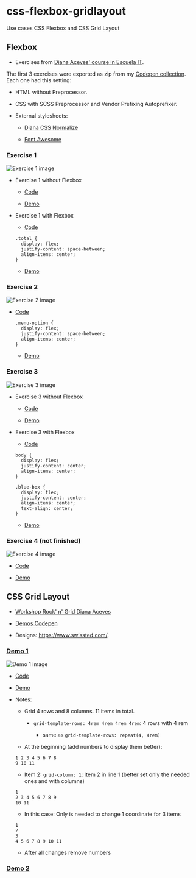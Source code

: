 # css-flexbox-gridlayout
Use cases CSS Flexbox and CSS Grid Layout

## Flexbox

- Exercises from [Diana Aceves' course in Escuela IT](https://escuela.it/cursos/taller-profesional-flexbox).

The first 3 exercises were exported as zip from my [Codepen collection](https://codepen.io/collection/DQKNRK/). Each one had this setting:

  - HTML without Preprocessor.
  
  - CSS with SCSS Preprocessor and Vendor Prefixing Autoprefixer.

  - External stylesheets:

    - [Diana CSS Normalize](https://codepen.io/diana_aceves/pen/QELXOY)

    - [Font Awesome](https://maxcdn.bootstrapcdn.com/font-awesome/4.7.0/css/font-awesome.min.css)

### Exercise 1

  ![Exercise 1 image](images/flexbox/exercise-1.png?raw=true)

  - Exercise 1 without Flexbox

    - [Code](flexbox/1.exercise-1-without-flexbox)

    - [Demo](https://cristinafsanz.github.io/css-flexbox-gridlayout/flexbox/1.exercise-1-without-flexbox/index.html)

  - Exercise 1 with Flexbox

    - [Code](flexbox/2.exercise-1-with-flexbox)

    ```
    .total {
      display: flex;
      justify-content: space-between;
      align-items: center;
    }
    ```

    - [Demo](https://cristinafsanz.github.io/css-flexbox-gridlayout/flexbox/2.exercise-1-with-flexbox/index.html)

### Exercise 2

  ![Exercise 2 image](images/flexbox/exercise-2.png?raw=true)

  - [Code](flexbox/3.exercise-2-flexbox)

    ```
    .menu-option {
      display: flex;
      justify-content: space-between;
      align-items: center;
    }
    ```

    - [Demo](https://cristinafsanz.github.io/css-flexbox-gridlayout/flexbox/3.exercise-2-flexbox/index.html)

### Exercise 3

  ![Exercise 3 image](images/flexbox/exercise-3.png?raw=true)

  - Exercise 3 without Flexbox

    - [Code](flexbox/4.exercise-3-without-flexbox)

    - [Demo](https://cristinafsanz.github.io/css-flexbox-gridlayout/flexbox/4.exercise-3-without-flexbox/index.html)

  - Exercise 3 with Flexbox

    - [Code](flexbox/5.exercise-3-with-flexbox-vertical-horizontal-centering)

    ```
    body {
      display: flex;
      justify-content: center;
      align-items: center;
    }

    .blue-box {
      display: flex;
      justify-content: center;
      align-items: center;
      text-align: center;
    }
    ```

    - [Demo](https://cristinafsanz.github.io/css-flexbox-gridlayout/flexbox/5.exercise-3-with-flexbox-vertical-horizontal-centering/index.html)

### Exercise 4 (not finished)

  ![Exercise 4 image](images/flexbox/exercise-4.png?raw=true)

  - [Code](flexbox/6.exercise-4-with-flexbox-header-with-menu)

  - [Demo](https://cristinafsanz.github.io/css-flexbox-gridlayout/flexbox/6.exercise-4-with-flexbox-header-with-menu/index.html)


## CSS Grid Layout

- [Workshop Rock' n' Grid Diana Aceves](https://www.youtube.com/watch?v=p7oXrr9yjXY&feature=youtu.be)

- [Demos Codepen](https://codepen.io/collection/DLWVMR/)

- Designs: https://www.swissted.com/.

### [Demo 1](https://youtu.be/p7oXrr9yjXY?t=558)

  ![Demo 1 image](images/gridlayout/demo-1.png?raw=true)

  - [Code](gridlayout/demo-1-pet-shop-boys)

  - [Demo](https://cristinafsanz.github.io/css-flexbox-gridlayout/gridlayout/demo-1-pet-shop-boys/index.html)

  - Notes:

    - Grid 4 rows and 8 columns. 11 items in total.

      - `grid-template-rows: 4rem 4rem 4rem 4rem`: 4 rows with 4 rem 
        
        - same as `grid-template-rows: repeat(4, 4rem)`

    - At the beginning (add numbers to display them better): 
    ```
    1 2 3 4 5 6 7 8
    9 10 11
    ```

    - Item 2: `grid-column: 1`: Item 2 in line 1 (better set only the needed ones and with columns)
    ```
    1
    2 3 4 5 6 7 8 9
    10 11
    ```

    - In this case: Only is needed to change 1 coordinate for 3 items
    ```
    1
    2 
    3 
    4 5 6 7 8 9 10 11
    ```

    - After all changes remove numbers
    
### [Demo 2](https://youtu.be/p7oXrr9yjXY?t=2198)




